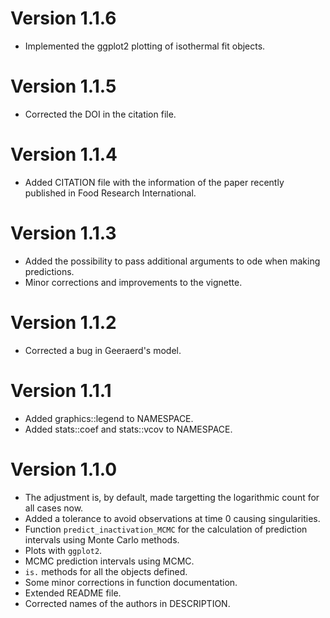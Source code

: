 
# Version 1.1.6

* Implemented the ggplot2 plotting of isothermal fit objects.

# Version 1.1.5

* Corrected the DOI in the citation file.

# Version 1.1.4

* Added CITATION file with the information of the paper recently published in Food Research International.

# Version 1.1.3

* Added the possibility to pass additional arguments to ode when making predictions.
* Minor corrections and improvements to the vignette.

# Version 1.1.2

* Corrected a bug in Geeraerd's model.

# Version 1.1.1

* Added graphics::legend to NAMESPACE.
* Added stats::coef and stats::vcov to NAMESPACE.

# Version 1.1.0

* The adjustment is, by default, made targetting the logarithmic count for all cases now.
* Added a tolerance to avoid observations at time 0 causing singularities.
* Function `predict_inactivation_MCMC` for the calculation of prediction
intervals using Monte Carlo methods.
* Plots with `ggplot2`.
* MCMC prediction intervals using MCMC.
* `is.` methods for all the objects defined.
* Some minor corrections in function documentation.
* Extended README file.
* Corrected names of the authors in DESCRIPTION.
